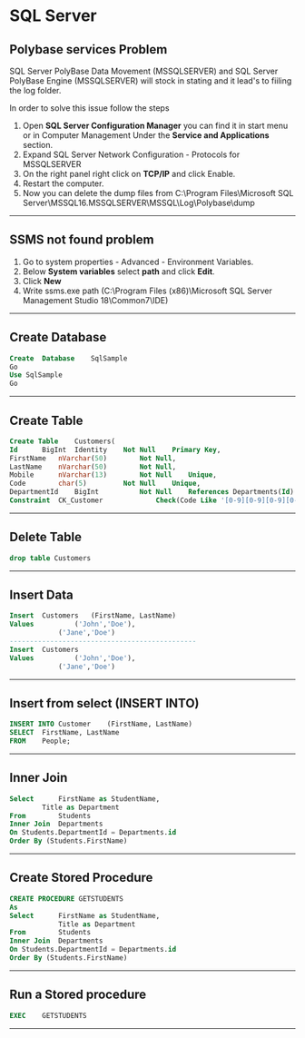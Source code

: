 # SQL Server


## Polybase services Problem
SQL Server PolyBase Data Movement (MSSQLSERVER) and SQL Server PolyBase Engine (MSSQLSERVER) will stock in stating and it lead's to fiiling the log folder.

In order to solve this issue follow the steps
1. Open **SQL Server Configuration Manager** you can find it in start menu or in Computer Management Under the **Service and Applications** section.
2. Expand SQL Server Network Configuration - Protocols for MSSQLSERVER
3. On the right panel right click on **TCP/IP** and click Enable.
4. Restart the computer.
5. Now you can delete the dump files from C:\Program Files\Microsoft SQL Server\MSSQL16.MSSQLSERVER\MSSQL\Log\Polybase\dump

---

## SSMS not found problem
1. Go to system properties - Advanced - Environment Variables.
2. Below **System variables** select **path** and click **Edit**.
3. Click **New**
3. Write ssms.exe path (C:\Program Files (x86)\Microsoft SQL Server Management Studio 18\Common7\IDE)
---

## Create Database
```SQL
Create	Database	SqlSample
Go
Use SqlSample
Go
```
---

## Create Table
```SQL
Create Table	Customers(
Id		BigInt	Identity	Not Null	Primary Key,
FirstName	nVarchar(50)		Not Null,
LastName	nVarchar(50)		Not Null,
Mobile		nVarchar(13)		Not Null	Unique,
Code		char(5)			Not Null	Unique,
DepartmentId	BigInt			Not Null	References Departments(Id)
Constraint	CK_Customer				Check(Code Like '[0-9][0-9][0-9][0-9][0-9]')) -- Check Condition
```
---

## Delete Table
```SQL
drop table Customers
```
---

## Insert Data
```SQL
Insert	Customers	(FirstName, LastName)
Values			('John','Doe'),
			('Jane','Doe')
----------------------------------------------
Insert	Customers	
Values			('John','Doe'),
			('Jane','Doe')
```
---

## Insert from select (INSERT INTO)
```SQL
INSERT INTO	Customer	(FirstName, LastName)
SELECT	FirstName, LastName
FROM	People;
```
---

## Inner Join
```SQL
Select		FirstName as StudentName,
		Title as Department
From		Students
Inner Join	Departments
On Students.DepartmentId = Departments.id
Order By (Students.FirstName)
```
---

## Create Stored Procedure
```SQL
CREATE PROCEDURE GETSTUDENTS
As
Select		FirstName as StudentName,
			Title as Department
From		Students
Inner Join	Departments
On Students.DepartmentId = Departments.id
Order By (Students.FirstName)
```
---

## Run a Stored procedure
```SQL
EXEC	GETSTUDENTS
```
---


